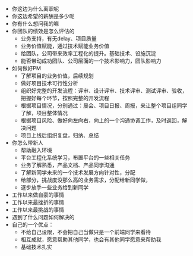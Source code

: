 


* 你这边为什么离职呢
* 你这边希望的薪酬是多少呢
* 你有什么想问我的嘛
* 你团队的绩效是怎么评估的
    * 业务支持，有无delay、项目质量
    * 业务价值赋能，通过技术赋能业务价值
    * 给团队，公司带来效率工程化的提升。基础技术、设施沉淀
    * 能否带动成功团队、公司层面的一个技术影响力，团队影响力
* 如何做好PM
    * 了解项目的业务价值，后续规划
    * 做好项目技术可行性分析
    * 组织好完整的开发流程：评审、设计评审、技术评审、测试评审、验收，把握好每个环节，按照完整的开发流程
    * 根据项目情况，分别通过：晨会、项目日报、周报，来让整个项目组同学了解，项目整体情况
    * 根据项目风险、做好向左向右，向上的一个沟通协调工作，及时返回，解决问题
    * 项目上线后组织复盘，归纳、总结
* 你怎么带新人
    * 帮助融入环境
    * 平台工程化系统学习，布置平台的一些相关任务
    * 业务了解熟悉，产品文档、产品同学沟通
    * 了解新同学未来的一个技术发展方向针对性，分配
    * 给部分，挑战度没那么高的业务需求，分配给新同学做，
    * 逐步放手一些业务给到新同学
* 工作以来做自豪的事情
* 工作以来最挫折的事情
* 工作以来最挑战的事情
* 遇到了什么问题如何解决的
* 自己的一个优点：
    * 不给自己设限，不会把自己当做只是一个前端同学来看待
    * 相互成就，愿意帮助其他同学，也会有其他同学愿意来帮助我
    * 基础技术扎实



